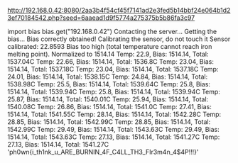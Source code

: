 http://192.168.0.42:8080/2aa3b4f54cf45f7141ad2e3fed5b14bbf24e064b1d23ef70184542.php?seed=6aaead1d9f5774a275375b5b86fa3c97


import bias
bias.get("192.168.0.42")
Contacting the server...
Getting the bias...
Bias correctly obtained!
Calibrating the sensor, do not touch it
Sensor calibrated: 22.8593
Bias too high (total temperature cannot reach iron melting point). Normalized to 1514.14
Temp: 22.9, Bias: 1514.14, Total: 1537.04C
Temp: 22.66, Bias: 1514.14, Total: 1536.8C
Temp: 23.04, Bias: 1514.14, Total: 1537.18C
Temp: 23.04, Bias: 1514.14, Total: 1537.18C
Temp: 24.01, Bias: 1514.14, Total: 1538.15C
Temp: 24.84, Bias: 1514.14, Total: 1538.98C
Temp: 25.5, Bias: 1514.14, Total: 1539.64C
Temp: 25.8, Bias: 1514.14, Total: 1539.94C
Temp: 25.8, Bias: 1514.14, Total: 1539.94C
Temp: 25.87, Bias: 1514.14, Total: 1540.01C
Temp: 25.94, Bias: 1514.14, Total: 1540.08C
Temp: 26.86, Bias: 1514.14, Total: 1541.0C
Temp: 27.41, Bias: 1514.14, Total: 1541.55C
Temp: 28.14, Bias: 1514.14, Total: 1542.28C
Temp: 28.85, Bias: 1514.14, Total: 1542.99C
Temp: 28.85, Bias: 1514.14, Total: 1542.99C
Temp: 29.49, Bias: 1514.14, Total: 1543.63C
Temp: 29.49, Bias: 1514.14, Total: 1543.63C
Temp: 27.13, Bias: 1514.14, Total: 1541.27C
Temp: 27.13, Bias: 1514.14, Total: 1541.27C
'ph0wn{i_th1nk_u_ARE_BURNIN_4F_C4LL_TH3_FIr3m4n_4$4P!!!}'
